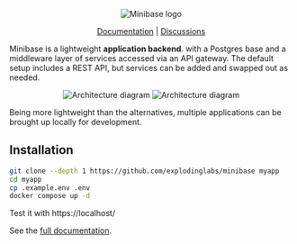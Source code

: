<p align="center">
  <img alt="Minibase logo" src="https://github.com/explodinglabs/minibase/blob/main/logo.png?raw=true" />
</p>

<p align="center">
  <a href="https://github.com/minibasehq/minibase/wiki">Documentation</a> |
  <a href="https://github.com/minibasehq/minibase/discussions">Discussions</a>
</p>

Minibase is a lightweight **application backend**. with a Postgres base and a
middleware layer of services accessed via an API gateway. The default setup
includes a REST API, but services can be added and swapped out as needed.

<p align="center">
  <img alt="Architecture diagram" src="https://github.com/explodinglabs/minibase/blob/main/architecture-light.svg?raw=true#gh-light-mode-only" />
  <img alt="Architecture diagram" src="https://github.com/explodinglabs/minibase/blob/main/architecture-dark.svg?raw=true#gh-dark-mode-only" />
</p>

Being more lightweight than the alternatives, multiple applications can be
brought up locally for development.

## Installation

```sh
git clone --depth 1 https://github.com/explodinglabs/minibase myapp
cd myapp
cp .example.env .env
docker compose up -d
```

Test it with https://localhost/

See the [full documentation](https://github.com/explodinglabs/minibase/wiki).
